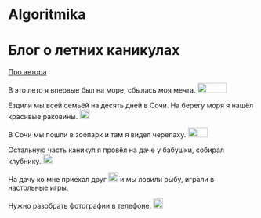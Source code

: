 # Algoritmika
<html>
    <h1>Блог о летних каникулах</h1>
    <a href="https://kurs-ss-vilboa.github.io/-3-1-2/index2.html">Про автора</a>
    <p>В это лето я впервые был на море, сбылась моя мечта. <img src="https://mars.algoritmika.org/uploads/2020/09/blue-309761_640_0_1601486559.png" width="60px" height="20px"/></p> 
    <p>Ездили мы всей семьёй на десять дней в Сочи. На берегу моря я нашёл красивые раковины. <img src="https://mars.algoritmika.org/uploads/2020/09/animal-2030028_640_0_1601486560.png" width="20px" height="20px"/></p>
    <p>В Сочи мы пошли в зоопарк и там я видел черепаху. <img src="https://mars.algoritmika.org/uploads/2020/09/turtle-303732_640_0_1601488082.png" width="40px" height="20px"/></p>
    <p>Остальную часть каникул я провёл на даче у бабушки, собирал клубнику. <img src="https://mars.algoritmika.org/uploads/2020/09/eat-1299323_640_0_1601486560.png" width="20px" height="20px"/></p>
    <p>На дачу ко мне приехал друг <img src="https://mars.algoritmika.org/uploads/2020/09/friends-3077835_640_0_1601486560.png" width="20px" height="20px"/> и мы ловили рыбу, играли в настольные игры.</p>
    <p>Нужно разобрать фотографии в телефоне. <img src="https://mars.algoritmika.org/uploads/2020/09/image-1271454_640_0_1601486560.png" width="20px" height="20px"/></p>
</html>
